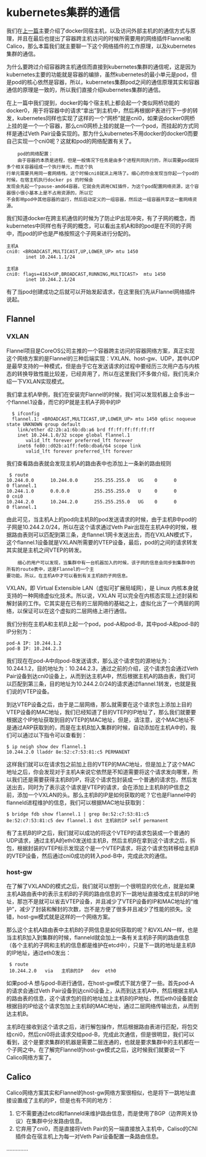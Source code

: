 # kubernetes集群的通信
我们在[上一篇](./kubernetes_network_01.md)主要介绍了docker同宿主机，以及访问外部主机的的通信方式与原理，并且在最后也提出了容器跨主机访问的时候所需要用的网络插件Flannel和Calico，那么本篇我们就主要聊一下这个网络插件的工作原理，以及kubernetes集群的通信。

为什么要跨过介绍容器跨主机通信而直接到kubernetes集群的通信呢，这是因为kubernetes主要的功能就是容器的编排，虽然kubernetes的最小单元是pod，但是pod的核心依然是容器，所以，kubernetes集群pod之间的通信原理其实和容器通信的原理是一致的，所以我们直接介绍kubernetes集群的通信。

在上一篇中我们提到，docker的每个宿主机上都会起一个类似网桥功能的docker0，用于将容器中的请求“拿出”到主机中，然后再根据IP表进行下一步的转发，kubernetes同样也实现了这样的一个“网桥”就是cni0，如果说docker0网桥上挂的是一个一个容器，那么cni0网桥上挂的就是一个一个pod，而挂起的方式同样是通过Veth Pair设备实现的。那为什么kubernetes不用docker的docker0而要自己实现一个cni0呢？这就和pod的网络配置有关了。

```
    pod的网络配置：
    由于容器的本质是进程，但是一般情况下任务是由多个进程共同执行的，所以需要pod就将多个相关容器组成一个执行单元，而这个执
行单元需要共用同一套网络栈，这个时候cni0就派上用场了。细心的你会发现当你起一个pod的时候，在宿主机执行docker ps 的时候会
发现会先起一个pause-amd64容器，它就会先调用CNI插件，为这个pod配置网络资源，这个容器很小很小基本上是不占用资源的，所以它
不会影响pod中其他容器的运行，然后启动定义的一组容器，然后这一组容器共享这一套网络资源。
```

我们知道docker在跨主机通信的时候为了防止IP出现冲突，有了子网的概念，而kubernetes中同样也有子网的概念，可以看出主机A和B的pod是在不同的子网中，而pod的IP也是严格按照这个子网来进行分配的。

```
主机A
cni0: <BROADCAST,MULTICAST,UP,LOWER_UP> mtu 1450 
       inet 10.244.1.1/24 
                   
主机B
cni0: flags=4163<UP,BROADCAST,RUNNING,MULTICAST>  mtu 1450
       inet 10.244.2.1/24  
```
有了当pod创建成功之后就可以开始发起请求，在这里我们先从Flannel网络插件说起。
## Flannel
### VXLAN
Flannel项目是CoreOS公司主推的一个容器跨主访问的容器网络方案，真正实现这个网络方案的是Flannel的三种后端实现：VXLAN、host-gw、UDP，其中UDP是最早支持的一种模式，但是由于它在发送请求的过程中要经历三次用户态与内核态的转换导致性能比较差，已经弃用了，所以在这里我们不多做介绍，我们先来介绍一下VXLAN实现模式。

我们拿主机A举例，我们在安装完Flannel的时候，我们可以发现机器上会多出一个flannel.1设备，而它的IP就是主机A子网中的IP

```
  $ ifconfig
  flannel.1: <BROADCAST,MULTICAST,UP,LOWER_UP> mtu 1450 qdisc noqueue state UNKNOWN group default
    link/ether d2:2b:a1:6b:db:a6 brd ff:ff:ff:ff:ff:ff
    inet 10.244.1.0/32 scope global flannel.1
       valid_lft forever preferred_lft forever
    inet6 fe80::d02b:a1ff:fe6b:dba6/64 scope link
       valid_lft forever preferred_lft forever
```
我们查看路由表就会发现主机A的路由表中也添加上一条新的路由规则

```
 $ route
10.244.0.0      10.244.0.0      255.255.255.0   UG    0      0        0 flannel.1
10.244.1.0      0.0.0.0         255.255.255.0   U     0      0        0 cni0
10.244.2.0      10.244.2.0      255.255.255.0   UG    0      0        0 flannel.1
```
由此可见，当主机A上的pod向主机B的pod发送请求的时候，由于主机B中pod的子网是10.244.2.0/24，所以在这个请求通过Veth Pair出现在主机A中的时候，根据路由表则可以匹配到第三条，走flannel.1网卡发送出去，而在VXLAN模式下，这个flannel.1设备就是VXLAN所需要的VTEP设备，最后，pod的之间的请求转发其实就是主机之间VTEP的转发。

```
	细心的用户可以发现，当集群中有一台机器加入的时候，该子网的信息会同步到集群中的所有的route表中，这是Flannel的一个主
要功能。所以，在主机A中才可以看到有关主机B的子网信息。
```
VXLAN，即 Virtual Extensible LAN（虚拟可扩展局域网），是 Linux 内核本身就支持的一种网络虚似化技术。所以说，VXLAN 可以完全在内核态实现上述封装和解封装的工作。它其实是在已有的三层网络的基础之上，虚拟化出了一个两层的网络，以保证可以在这个虚拟的二层网络上进行通信。

我们分别在主机A和主机B上起一个pod，pod-A和pod-B，其中pod-A和pod-B的IP分别为：

```
pod-A IP: 10.244.1.2
pod-B IP: 10.244.2.3
```
我们现在在pod-A中向pod-B发送请求，那么这个请求包的源地址为：10.244.1.2，目的地址为：10.244.2.3，通过之前的介绍，这个请求包会通过Veth Pair设备到达cni0设备上，从而到达主机A中，然后根据主机A的路由表，我们可以匹配到第三条，目的地址为10.244.2.0/24的请求通过flannel.1转发，也就是我们说的VTEP设备。

到达VTEP设备之后，由于是二层网络，那么就需要在这个请求包上添加上目的VTEP设备的MAC地址，我们已经知道了目的VTEP的IP地址了，那么我们就要要根据这个IP地址获取到目的VTEP的MAC地址，但是，请注意，这个MAC地址不是通过ARP获取到的，而是在主机B加入集群的时候，自动添加在主机A中的，我们可以通过以下指令可以查看到：

```
$ ip neigh show dev flannel.1
10.244.2.0 lladdr 8e:52:c7:53:81:c5 PERMANENT
```
这样我们就可以在请求包之前加上目的VTEP的MAC地址，但是加上了这个MAC地址之后，你会发现对于主机A来说它依然是不知道需要将这个请求发向哪里，所以我们还是需要获得主机B的IP，将这个请求包封装成一个普通的请求包，然后发送出去，同时为了表示这个请求是VTEP的请求，会在添加上主机B的IP信息之前，添加一个VXLAN的头。那么主机B的IP是如何获取的呢？它也是Flannel中的flanneld进程维护的信息，我们可以根据MAC地址获取到：

```
$ bridge fdb show flannel.1 | grep 8e:52:c7:53:81:c5
8e:52:c7:53:81:c5 dev flannel.1 dst 主机B的IP self permanent
```
有了主机B的IP之后，我们就可以成功的将这个VTEP的请求包装成一个普通的UDP请求，通过主机A的eth0发送给主机B，然后主机B在拿到这个请求之后，拆包，根据封装的VTEP标示发现这个是一个VTEP请求，将这个请求包转移给主机B的VTEP设备，然后通过cni0成功的转入pod-B中，完成此次的通信。
### host-gw
在了解了VXLAND的模式之后，我们就可以想到一个很明显的优化点，就是如果主机A路由表中的表示主机B的子网的路由信息的下一跳地址直接改成主机B的IP地址，那岂不是就可以省去VTEP设备，并且减少了VTEP设备的IP和MAC地址的“维护”，减少了封装和解封的次数，岂不是方便了很多并且减少了性能的损失。没错，host-gw模式就是这样的一个网络方案。

那么这个主机A路由表中主机B的子网信息是如何获取的呢？和VXLAN一样，也是当主机B加入到集群的时候，flanneld就会加上一条有关主机B子网的路由信息（各个主机的子网和主机的信息都是维护在etcd中），只是下一跳的地址是主机B的IP地址，通过eth0发出：

```
 $ route
 10.244.2.0   via   主机B的IP   dev  eth0
```
如果pod-A 想与pod-B进行通信，在host-gw模式下就方便了一些。首先pod-A的请求会通过Veth Pair设备到达cni0设备上，从而到达主机A中，然后根据主机A的路由表的信息，这个请求包的目的地址加上主机B的IP地址，然后eth0设备就会根据目的IP给这个请求包加上主机B的MAC地址，通过二层网络传输出去，从而到达主机B。

主机B在接收到这个请求之后，进行解包操作，然后根据路由表进行匹配，将包交给cni0，然后cni0将此请求交给pod-B，完成此次通信，但是很明显，我们可以看到，这个是要求集群的机器是需要二层连通的，也就是要求集群中的主机都在一个子网之中。在了解完Flannel的host-gw模式之后，这时候我们就要说一下Calico网络方案了。
## Calico
Calico网络方案其实和Flannel的host-gw网络方案很相似，也是将下一跳地址直接设置成了主机的IP，但是也有不同的地方：

1. 它不需要通过etcd和flanneld来维护路由信息，而是使用了BGP（边界网关协议）在集群中分发路由信息。
2. 它弃用了cni0，而是直接将Veth Pair的另一端直接放入主机中，Caliso的CNI插件会在宿主机上为每一对Veth Pair设备配置一条路由信息。

..............




